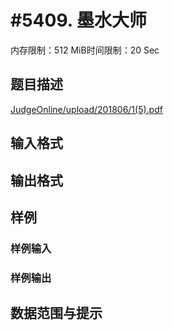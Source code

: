 # #5409. 墨水大师

内存限制：512 MiB时间限制：20 Sec

## 题目描述

[JudgeOnline/upload/201806/1(5).pdf](upload/201806/1(5).pdf)

## 输入格式

## 输出格式

## 样例

### 样例输入

### 样例输出

## 数据范围与提示

